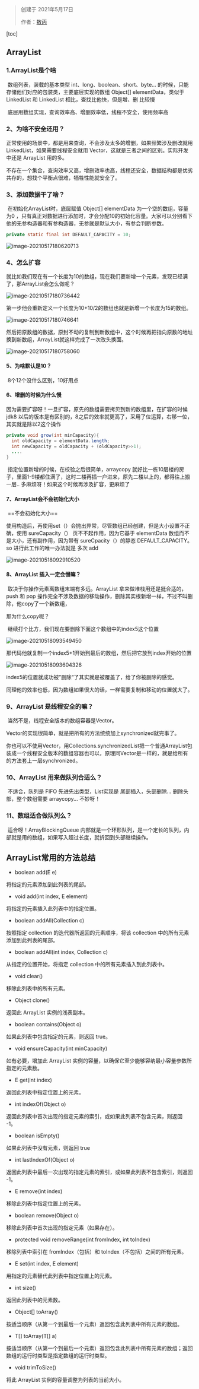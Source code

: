 > 创建于 2021年5月17日
>
> 作者：[敖丙](https://mp.weixin.qq.com/s?__biz=MzAwNDA2OTM1Ng==&mid=2453141292&idx=2&sn=0876d3e4c8a0010898974158547c81f9&scene=21#wechat_redirect)

[toc]

## ArrayList

### 1.ArrayList是个啥

​		数组列表，装载的基本类型 int、long、boolean、short、byte... 的时候，只能存储他们对应的包装类，主要底层实现的数组 Object[] elementData，类似于 LinkedList 和 LinkedList 相比，查找比他快，但是增、删 比较慢

​		底层用数组实现，查询效率高、增删效率低，线程不安全，使用频率高

### 2、为啥不安全还用？

​		正常使用的场景中，都是用来查询，不会涉及太多的增删，如果频繁涉及删改就用 LinkedList，如果需要线程安全就用 Vector，这就是三者之间的区别。实际开发中还是 ArrayList 用的多。

​		不存在一个集合，查询效率又高，增删效率也高，线程还安全，数据结构都是优劣共存的，想找个平衡点很难，牺牲性能就安全了。

### 3、添加数据干了啥？

​		在初始化ArrayList时，底层赋值 Object[] elementData 为一个空的数组，容量为0 ，只有真正对数据进行添加时，才会分配10的初始化容量。大家可以分别看下他的无参构造器和有参构造器，无参就是默认大小，有参会判断参数。

```java
private static final int DEFAULT_CAPACITY = 10;
```



![image-20210517180620713](images/image-20210517180620713.png)

### 4、怎么扩容

就比如我们现在有一个长度为10的数组，现在我们要新增一个元素，发现已经满了，那ArrayList会怎么做呢？

![image-20210517180736442](images/image-20210517180736442.png)

第一步他会重新定义一个长度为10+10/2的数组也就是新增一个长度为15的数组。

![image-20210517180746641](images/image-20210517180746641.png)

然后把原数组的数据，原封不动的复制到新数组中，这个时候再把指向原数的地址换到新数组，ArrayList就这样完成了一次改头换面。

![image-20210517180758060](images/image-20210517180758060.png)

#### 5、为啥默认是10？

​		8个12个没什么区别，10好用点

#### 6、增删的时候为什么慢

​		因为需要扩容呀！一旦扩容，原先的数组需要拷贝到新的数组里，在扩容的时候 jdk8 以后的版本是有区别的，8之后的效率就更高了，采用了位运算，右移一位，其实就是除以2这个操作

```java
private void grow(int minCapacity){
  int oldCapacity = elementData.length;
  int newCapacity = oldCapacity + (oldCapacity>>1);
  ....
}
```

​		指定位置新增的时候，在校验之后很简单，arraycopy 就好比一栋10层楼的房子，里面1-9楼都住满了，这时二楼再插一户进来，原先二楼以上的，都得往上搬一层.. 多麻烦呀！如果这个时候再涉及扩容，更麻烦了

#### 7、ArrayList会不会初始化大小

​		==不会初始化大小==

​		使用构造后，再使用set（）会抛出异常，尽管数组已经创建，但是大小设置不正确，使用 sureCapacity（） 页不不起作用，因为它基于 elementData 数组而不是大小，还有副作用，因为带有 sureCpacity（）的静态 DEFAULT_CAPACITY。so 进行此工作的唯一办法就是 多次 add

![image-20210518092910520](images/image-20210518092910520.png)

#### 8、ArrayList 插入一定会慢嘛？

​		取决于你操作元素离数组末端有多远。ArrayList 拿来做堆栈用还是挺合适的，push 和 pop 操作完全不涉及数据的移动操作，删除其实根新增一样，不过不叫删除，他copy了一个新数组，

那为什么copy呢？

​		继续打个比方，我们现在要删除下面这个数组中的index5这个位置

![image-20210518093549450](images/image-20210518093549450.png)

​		那代码他就复制一个index5+1开始到最后的数组，然后把它放到index开始的位置

![image-20210518093604326](images/image-20210518093604326.png)

​		index5的位置就成功被”删除“了其实就是被覆盖了，给了你被删除的感觉。

​		同理他的效率也低，因为数组如果很大的话，一样需要复制和移动的位置就大了。

### 9、ArrayList 是线程安全的嘛？

​		当然不是，线程安全版本的数组容器是Vector。

Vector的实现很简单，就是把所有的方法统统加上synchronized就完事了。

你也可以不使用Vector，用Collections.synchronizedList把一个普通ArrayList包装成一个线程安全版本的数组容器也可以，原理同Vector是一样的，就是给所有的方法套上一层synchronized。

### 10、ArrayList 用来做队列合适么？

​		不适合，队列是 FIFO 先进先出类型，List实现是 尾部插入，头部删除... 删除头部，整个数组需要 arraycopy... 不妙呀！

### 11、数组适合做队列么？

​		适合呀！ArrayBlockingQueue 内部就是一个环形队列，是一个定长的队列，内部就是用的数组，如果写入超过长度，就折回到头部继续操作。

## ArrayList常用的方法总结

- boolean add(E e)

将指定的元素添加到此列表的尾部。

- void add(int index, E element)

将指定的元素插入此列表中的指定位置。

- boolean addAll(Collection c)

按照指定 collection 的迭代器所返回的元素顺序，将该 collection 中的所有元素添加到此列表的尾部。

- boolean addAll(int index, Collection c)

从指定的位置开始，将指定 collection 中的所有元素插入到此列表中。

- void clear()

移除此列表中的所有元素。

- Object clone()

返回此 ArrayList 实例的浅表副本。

- boolean contains(Object o)

如果此列表中包含指定的元素，则返回 true。

- void ensureCapacity(int minCapacity)

如有必要，增加此 ArrayList 实例的容量，以确保它至少能够容纳最小容量参数所指定的元素数。

- E get(int index)

返回此列表中指定位置上的元素。

- int indexOf(Object o)

返回此列表中首次出现的指定元素的索引，或如果此列表不包含元素，则返回 -1。

- boolean isEmpty()

如果此列表中没有元素，则返回 true

- int lastIndexOf(Object o)

返回此列表中最后一次出现的指定元素的索引，或如果此列表不包含索引，则返回 -1。

- E remove(int index)

移除此列表中指定位置上的元素。

- boolean remove(Object o)

移除此列表中首次出现的指定元素（如果存在）。

- protected void removeRange(int fromIndex, int toIndex)

移除列表中索引在 fromIndex（包括）和 toIndex（不包括）之间的所有元素。

- E set(int index, E element)

用指定的元素替代此列表中指定位置上的元素。

- int size()

返回此列表中的元素数。

- Object[] toArray()

按适当顺序（从第一个到最后一个元素）返回包含此列表中所有元素的数组。

- T[] toArray(T[] a)

按适当顺序（从第一个到最后一个元素）返回包含此列表中所有元素的数组；返回数组的运行时类型是指定数组的运行时类型。

- void trimToSize()

将此 ArrayList 实例的容量调整为列表的当前大小。

